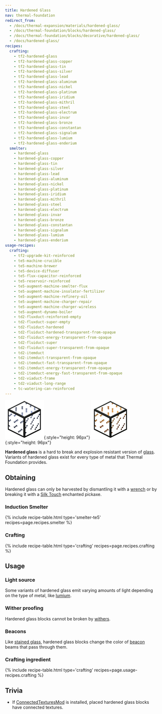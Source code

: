```yaml
---
title: Hardened Glass
nav: thermal-foundation
redirect_from:
  - /docs/thermal-expansion/materials/hardened-glass/
  - /docs/thermal-foundation/blocks/hardened-glass/
  - /docs/thermal-foundation/blocks/decorative/hardened-glass/
  - /docs/hardened-glass/
recipes:
  crafting:
    - tf2-hardened-glass
    - tf2-hardened-glass-copper
    - tf2-hardened-glass-tin
    - tf2-hardened-glass-silver
    - tf2-hardened-glass-lead
    - tf2-hardened-glass-aluminum
    - tf2-hardened-glass-nickel
    - tf2-hardened-glass-platinum
    - tf2-hardened-glass-iridium
    - tf2-hardened-glass-mithril
    - tf2-hardened-glass-steel
    - tf2-hardened-glass-electrum
    - tf2-hardened-glass-invar
    - tf2-hardened-glass-bronze
    - tf2-hardened-glass-constantan
    - tf2-hardened-glass-signalum
    - tf2-hardened-glass-lumium
    - tf2-hardened-glass-enderium
  smelter:
    - hardened-glass
    - hardened-glass-copper
    - hardened-glass-tin
    - hardened-glass-silver
    - hardened-glass-lead
    - hardened-glass-aluminum
    - hardened-glass-nickel
    - hardened-glass-platinum
    - hardened-glass-iridium
    - hardened-glass-mithril
    - hardened-glass-steel
    - hardened-glass-electrum
    - hardened-glass-invar
    - hardened-glass-bronze
    - hardened-glass-constantan
    - hardened-glass-signalum
    - hardened-glass-lumium
    - hardened-glass-enderium
usage-recipes:
  crafting:
    - tf2-upgrade-kit-reinforced
    - te5-machine-crucible
    - te5-machine-brewer
    - te5-device-diffuser
    - te5-flux-capacitor-reinforced
    - te5-reservoir-reinforced
    - te5-augment-machine-smelter-flux
    - te5-augment-machine-insolator-fertilizer
    - te5-augment-machine-refinery-oil
    - te5-augment-machine-charger-repair
    - te5-augment-machine-charger-wireless
    - te5-augment-dynamo-boiler
    - td2-fluxduct-reinforced-empty
    - td2-fluxduct-super-empty
    - td2-fluiduct-hardened
    - td2-fluiduct-hardened-transparent-from-opaque
    - td2-fluiduct-energy-transparent-from-opaque
    - td2-fluiduct-super
    - td2-fluiduct-super-transparent-from-opaque
    - td2-itemduct
    - td2-itemduct-transparent-from-opaque
    - td2-itemduct-fast-transparent-from-opaque
    - td2-itemduct-energy-transparent-from-opaque
    - td2-itemduct-energy-fast-transparent-from-opaque
    - td2-viaduct-frame
    - td2-viaduct-long-range
    - tc-watering-can-reinforced
---
```


![Hardened glass](/assets/images/thermal-foundation/hardened-glass.png){:style="height: 96px"}
![Hardened glass variants](/assets/images/thermal-foundation/hardened-glass-variants.gif){:style="height: 96px"}


**Hardened glass** is a hard to break and explosion resistant version of
[glass](https://minecraft.gamepedia.com/Glass). Variants of hardened glass exist
for every type of metal that Thermal Foundation provides.


Obtaining
---------

Hardened glass can only be harvested by dismantling it with a
[wrench](/docs/wrenches/) or by breaking it with a [Silk
Touch](https://minecraft.gamepedia.com/Silk_Touch) enchanted pickaxe.

### Induction Smelter
{% include recipe-table.html type='smelter-te5' recipes=page.recipes.smelter %}

### Crafting
{% include recipe-table.html type='crafting' recipes=page.recipes.crafting %}


Usage
-----

### Light source
Some variants of hardened glass emit varying amounts of light depending on the
type of metal, like [lumium](/docs/thermal-foundation/lumium-ingot/).

### Wither proofing
Hardened glass blocks cannot be broken by
[withers](https://minecraft.gamepedia.com/Wither).

### Beacons
Like [stained glass](https://minecraft.gamepedia.com/Stained_Glass), hardened
glass blocks change the color of
[beacon](https://minecraft.gamepedia.com/Beacon) beams that pass through them.

### Crafting ingredient
{% include recipe-table.html type='crafting' recipes=page.usage-recipes.crafting %}


Trivia
------

* If [ConnectedTexturesMod](https://minecraft.curseforge.com/projects/ctm) is
  installed, placed hardened glass blocks have connected textures.
